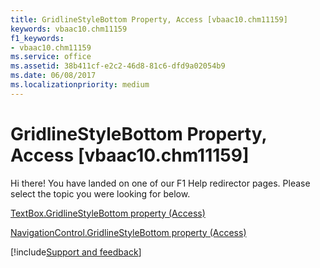 ```yaml
---
title: GridlineStyleBottom Property, Access [vbaac10.chm11159]
keywords: vbaac10.chm11159
f1_keywords:
- vbaac10.chm11159
ms.service: office
ms.assetid: 38b411cf-e2c2-46d8-81c6-dfd9a02054b9
ms.date: 06/08/2017
ms.localizationpriority: medium
---
```



# GridlineStyleBottom Property, Access [vbaac10.chm11159]

Hi there! You have landed on one of our F1 Help redirector pages. Please select the topic you were looking for below.

[TextBox.GridlineStyleBottom property (Access)](https://msdn.microsoft.com/library/c58d8030-fc96-a53b-4cb4-5bb21237e20e%28Office.15%29.aspx)

[NavigationControl.GridlineStyleBottom property (Access)](https://msdn.microsoft.com/library/9bd6575e-a0a5-0757-c517-a694b04130e8%28Office.15%29.aspx)

[!include[Support and feedback](~/includes/feedback-boilerplate.md)]